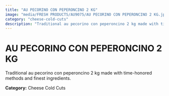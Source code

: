 ```yaml
---
title: "AU PECORINO CON PEPERONCINO 2 KG"
image: "media/FRESH PRODUCTS/AU9075/AU PECORINO CON PEPERONCINO 2 KG.jpg"
category: "cheese-cold-cuts"
description: "Traditional au pecorino con peperoncino 2 kg made with time-honored methods and finest ingredients."
---
```


# AU PECORINO CON PEPERONCINO 2 KG

Traditional au pecorino con peperoncino 2 kg made with time-honored methods and finest ingredients.

**Category:** Cheese Cold Cuts
